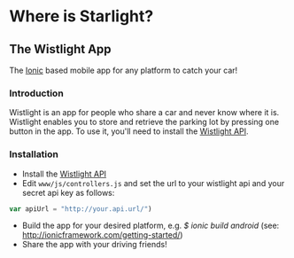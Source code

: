 # **W**here **is** S**t**ar**light**?
## The Wistlight App
The [Ionic](http://ionicframework.com/) based mobile app for any platform to catch your car! 
### Introduction
Wistlight is an app for people who share a car and never know where it is. Wistlight enables you to store and retrieve the parking lot by pressing one button in the app. To use it, you'll need to install the [Wistlight API](https://github.com/StudioBellaFuente/wistlight-api).
### Installation
* Install the [Wistlight API](https://github.com/StudioBellaFuente/wistlight-api)
* Edit `www/js/controllers.js` and set the url to your wistlight api and your secret api key as follows:
```js
var apiUrl = "http://your.api.url/")
```
* Build the app for your desired platform, e.g. *$ ionic build android* (see: http://ionicframework.com/getting-started/)
* Share the app with your driving friends!